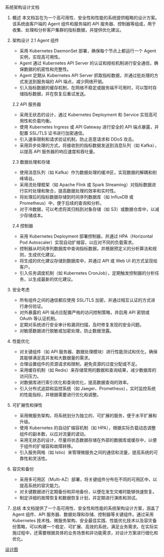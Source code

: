 系统架构设计文档

1. 概述
   本文档旨在为一个高可用性、安全性和性能的系统提供粗略的设计方案。该系统由客户端的 Agent 组件和服务端的 API 服务器、控制器等组成，用于收集、处理和分析客户集群的指标数据，并提供优化建议。

2. 架构设计
   2.1 Agent 组件
   - 采用 Kubernetes DaemonSet 部署，确保每个节点上都运行一个 Agent 实例，实现高可用性。
   - Agent 通过 Kubernetes API Server 的认证和授权机制进行安全通信，确保数据的机密性和完整性。
   - Agent 定期从 Kubernetes API Server 抓取指标数据，并通过批处理的方式发送到服务端的 API 端点，减少网络开销。
   - 引入指标数据的缓存机制，在网络不稳定或服务端不可用时，可以暂时存储指标数据，并在恢复后重试发送。

   2.2 API 服务器
   - 采用无状态的设计，通过 Kubernetes Deployment 和 Service 实现高可用性和负载均衡。
   - 使用 Kubernetes Ingress 或 API Gateway 进行安全的 API 端点暴露，并配置 SSL/TLS 证书进行加密通信。
   - 引入速率限制和请求验证机制，防止恶意请求和 DDoS 攻击。
   - 采用异步处理的方式，将接收到的指标数据发送到消息队列（如 Kafka），以提高 API 服务器的响应速度和吞吐量。

   2.3 数据处理和存储
   - 使用消息队列（如 Kafka）作为数据处理的缓冲区，实现数据的解耦和削峰填谷。
   - 采用流处理框架（如 Apache Flink 或 Spark Streaming）对指标数据进行实时处理和聚合，提高数据处理的效率和实时性。
   - 将处理后的指标数据存储到时间序列数据库（如 InfluxDB 或 Prometheus）中，便于后续的查询和分析。
   - 对于冷数据，可以考虑将其归档到对象存储（如 S3）或数据仓库中，以减少存储成本。

   2.4 控制器
   - 采用 Kubernetes Deployment 部署控制器，并通过 HPA（Horizontal Pod Autoscaler）实现自动扩缩容，以应对不同的负载需求。
   - 控制器从时间序列数据库中查询指标数据，并根据预定义的分析算法和规则，生成优化建议。
   - 将生成的优化建议存储到数据库中，并通过 API 或 Web UI 的方式呈现给客户。
   - 引入任务调度机制（如 Kubernetes CronJob），定期触发控制器的分析任务，以生成最新的优化建议。

3. 安全考虑
    - 所有组件之间的通信都应使用 SSL/TLS 加密，并通过相互认证的方式进行身份验证。
    - 对外暴露的 API 端点应配置严格的访问控制策略，并启用 API 密钥或 OAuth 等认证机制。
    - 定期对系统进行安全审计和漏洞扫描，及时修复发现的安全问题。
    - 对敏感数据进行脱敏或加密处理，防止数据泄露。

4. 性能优化
    - 对关键组件（如 API 服务器、数据处理模块）进行性能测试和优化，确保其能够满足高并发和大数据量的需求。
    - 合理设置组件的资源请求和限制，避免资源的过度分配或不足。
    - 采用缓存机制（如 Redis）来存储常用的数据和查询结果，减少数据库的访问压力。
    - 对数据库进行索引优化和查询优化，提高数据查询的效率。
    - 引入分布式追踪和监控系统（如 Jaeger、Prometheus），实时监控系统的性能指标，并根据需要进行优化和调整。

5. 可扩展性和弹性
    - 采用微服务架构，将系统划分为独立的、可扩展的服务，便于水平扩展和升级。
    - 使用 Kubernetes 的自动扩缩容机制（如 HPA），根据实际负载动态调整组件的副本数，以应对流量的波动。
    - 采用无状态的设计，尽量将状态数据存储在外部的数据库或缓存中，以便于组件的扩缩容和故障转移。
    - 引入服务网格（如 Istio）来管理微服务之间的通信和流量，提高系统的可靠性和灵活性。

6. 容灾和备份
    - 采用多可用区（Multi-AZ）部署，将关键组件分布在不同的可用区中，以提高系统的容灾能力。
    - 对关键数据进行定期备份和异地备份，以便在发生灾难时能够快速恢复。
    - 制定详细的故障恢复和数据恢复计划，并定期进行演练和测试。

7. 总结
   本文档提供了一个高可用性、安全性和性能的系统架构设计方案，涵盖了 Agent 组件、API 服务器、数据处理和存储、控制器等关键组件。通过采用 Kubernetes 技术栈、微服务架构、安全最佳实践、性能优化技术以及容灾备份策略，可以构建一个稳定、可扩展、高效的系统，满足业务需求。在实际实施过程中，还需要根据具体的业务场景和非功能需求，对设计方案进行细化和优化。

[设计图](./img/design.png)
